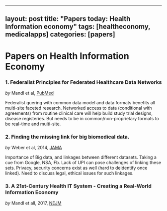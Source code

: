 ---
layout: post
title:  "Papers today: Health Information economy"
tags: [healtheconomy, medicalapps] 
categories: [papers] 
-----


# Papers on Health Information Economy

### 1. Federalist Principles for Federated Healthcare Data Networks

_by_ Mandl et al, [PubMed][FPFHDN]

Federalist quering with common data model and data formats benefits all multi-site faceted research. Networked access to data (conditional with agreements) from routine clinical care will help build study trial designs, disease registeries. But needs to be in common/non-proprietary formats to be real-time and multi-site. 


### 2. Finding the missing link for big biomedical data.

_by_ Weber et al, 2014, [JAMA][jama-weber] 

Importance of Big data, and linkages between different datasets. Taking a cue from Google, NSA, Fb. Lack of UPI can pose challenges of linking these sets. Privacy, security concerns exist as well (hard to deidentify once linked). Need to discuss legal, ethical issues for such linkages. 

### 3. A 21st-Century Health IT System - Creating a Real-World Information Economy

_by_ Mandl et all, 2017, [NEJM][nejm-mandl] 




[FPFHDN]: https://www.ncbi.nlm.nih.gov/pmc/articles/PMC4392383
[jama-weber]: https://jamanetwork.com/journals/jama/fullarticle/1883026
[nejm-mandl]: https://www.nejm.org/doi/full/10.1056/NEJMp1700235?url_ver=Z39.88-2003&rfr_id=ori:rid:crossref.org&rfr_dat=cr_pub%3dpubmed

